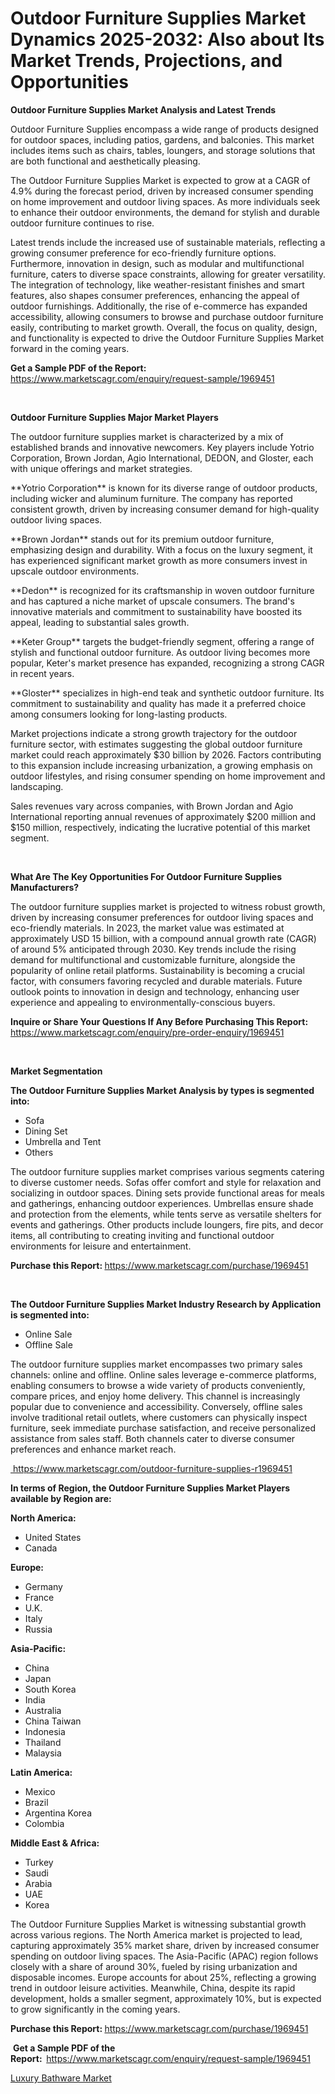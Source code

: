 <p><h1>Outdoor Furniture Supplies Market Dynamics 2025-2032: Also about Its Market Trends, Projections, and Opportunities</h1></p><p><strong>Outdoor Furniture Supplies Market Analysis and Latest Trends</strong></p>
<p><p>Outdoor Furniture Supplies encompass a wide range of products designed for outdoor spaces, including patios, gardens, and balconies. This market includes items such as chairs, tables, loungers, and storage solutions that are both functional and aesthetically pleasing. </p><p>The Outdoor Furniture Supplies Market is expected to grow at a CAGR of 4.9% during the forecast period, driven by increased consumer spending on home improvement and outdoor living spaces. As more individuals seek to enhance their outdoor environments, the demand for stylish and durable outdoor furniture continues to rise. </p><p>Latest trends include the increased use of sustainable materials, reflecting a growing consumer preference for eco-friendly furniture options. Furthermore, innovation in design, such as modular and multifunctional furniture, caters to diverse space constraints, allowing for greater versatility. The integration of technology, like weather-resistant finishes and smart features, also shapes consumer preferences, enhancing the appeal of outdoor furnishings. Additionally, the rise of e-commerce has expanded accessibility, allowing consumers to browse and purchase outdoor furniture easily, contributing to market growth. Overall, the focus on quality, design, and functionality is expected to drive the Outdoor Furniture Supplies Market forward in the coming years.</p></p>
<p><strong>Get a Sample PDF of the Report:&nbsp;</strong> <a href="https://www.marketscagr.com/enquiry/request-sample/1969451?utm_campaign=3561&utm_medium=2&utm_source=Github&utm_content=ia&utm_term=05042025&utm_id=outdoor-furniture-supplies">https://www.marketscagr.com/enquiry/request-sample/1969451</a></p>
<p>&nbsp;</p>
<p><strong>Outdoor Furniture Supplies Major Market Players</strong></p>
<p><p>The outdoor furniture supplies market is characterized by a mix of established brands and innovative newcomers. Key players include Yotrio Corporation, Brown Jordan, Agio International, DEDON, and Gloster, each with unique offerings and market strategies.</p><p>**Yotrio Corporation** is known for its diverse range of outdoor products, including wicker and aluminum furniture. The company has reported consistent growth, driven by increasing consumer demand for high-quality outdoor living spaces.</p><p>**Brown Jordan** stands out for its premium outdoor furniture, emphasizing design and durability. With a focus on the luxury segment, it has experienced significant market growth as more consumers invest in upscale outdoor environments.</p><p>**Dedon** is recognized for its craftsmanship in woven outdoor furniture and has captured a niche market of upscale consumers. The brand's innovative materials and commitment to sustainability have boosted its appeal, leading to substantial sales growth.</p><p>**Keter Group** targets the budget-friendly segment, offering a range of stylish and functional outdoor furniture. As outdoor living becomes more popular, Keter's market presence has expanded, recognizing a strong CAGR in recent years.</p><p>**Gloster** specializes in high-end teak and synthetic outdoor furniture. Its commitment to sustainability and quality has made it a preferred choice among consumers looking for long-lasting products.</p><p>Market projections indicate a strong growth trajectory for the outdoor furniture sector, with estimates suggesting the global outdoor furniture market could reach approximately $30 billion by 2026. Factors contributing to this expansion include increasing urbanization, a growing emphasis on outdoor lifestyles, and rising consumer spending on home improvement and landscaping.</p><p>Sales revenues vary across companies, with Brown Jordan and Agio International reporting annual revenues of approximately $200 million and $150 million, respectively, indicating the lucrative potential of this market segment.</p></p>
<p>&nbsp;</p>
<p><strong>What Are The Key Opportunities For Outdoor Furniture Supplies Manufacturers?</strong></p>
<p><p>The outdoor furniture supplies market is projected to witness robust growth, driven by increasing consumer preferences for outdoor living spaces and eco-friendly materials. In 2023, the market value was estimated at approximately USD 15 billion, with a compound annual growth rate (CAGR) of around 5% anticipated through 2030. Key trends include the rising demand for multifunctional and customizable furniture, alongside the popularity of online retail platforms. Sustainability is becoming a crucial factor, with consumers favoring recycled and durable materials. Future outlook points to innovation in design and technology, enhancing user experience and appealing to environmentally-conscious buyers.</p></p>
<p><strong>Inquire or Share Your Questions If Any Before Purchasing This Report:</strong> <a href="https://www.marketscagr.com/enquiry/pre-order-enquiry/1969451?utm_campaign=3561&utm_medium=2&utm_source=Github&utm_content=ia&utm_term=05042025&utm_id=outdoor-furniture-supplies">https://www.marketscagr.com/enquiry/pre-order-enquiry/1969451</a></p>
<p>&nbsp;</p>
<p><strong>Market Segmentation</strong></p>
<p><strong>The Outdoor Furniture Supplies Market Analysis by types is segmented into:</strong></p>
<p><ul><li>Sofa</li><li>Dining Set</li><li>Umbrella and Tent</li><li>Others</li></ul></p>
<p><p>The outdoor furniture supplies market comprises various segments catering to diverse customer needs. Sofas offer comfort and style for relaxation and socializing in outdoor spaces. Dining sets provide functional areas for meals and gatherings, enhancing outdoor experiences. Umbrellas ensure shade and protection from the elements, while tents serve as versatile shelters for events and gatherings. Other products include loungers, fire pits, and decor items, all contributing to creating inviting and functional outdoor environments for leisure and entertainment.</p></p>
<p><strong>Purchase this Report:&nbsp;</strong><a href="https://www.marketscagr.com/purchase/1969451?utm_campaign=3561&utm_medium=2&utm_source=Github&utm_content=ia&utm_term=05042025&utm_id=outdoor-furniture-supplies">https://www.marketscagr.com/purchase/1969451</a></p>
<p>&nbsp;</p>
<p><strong>The Outdoor Furniture Supplies Market Industry Research by Application is segmented into:</strong></p>
<p><ul><li>Online Sale</li><li>Offline Sale</li></ul></p>
<p><p>The outdoor furniture supplies market encompasses two primary sales channels: online and offline. Online sales leverage e-commerce platforms, enabling consumers to browse a wide variety of products conveniently, compare prices, and enjoy home delivery. This channel is increasingly popular due to convenience and accessibility. Conversely, offline sales involve traditional retail outlets, where customers can physically inspect furniture, seek immediate purchase satisfaction, and receive personalized assistance from sales staff. Both channels cater to diverse consumer preferences and enhance market reach.</p></p>
<p><a href="https://www.marketscagr.com/outdoor-furniture-supplies-r1969451?utm_campaign=3561&utm_medium=2&utm_source=Github&utm_content=ia&utm_term=05042025&utm_id=outdoor-furniture-supplies">&nbsp;https://www.marketscagr.com/outdoor-furniture-supplies-r1969451</a></p>
<p><strong>In terms of Region, the Outdoor Furniture Supplies Market Players available by Region are:</strong></p>
<p>
    <p> <strong> North America: </strong>
        <ul>
            <li>United States</li>
            <li>Canada</li>
        </ul>
        </p> 
    <p> <strong> Europe: </strong>
        <ul>
            <li>Germany</li>
            <li>France</li>
            <li>U.K.</li>
            <li>Italy</li>
            <li>Russia</li>
        </ul>
        </p> 
    <p> <strong> Asia-Pacific: </strong>
        <ul>
            <li>China</li>
            <li>Japan</li>
            <li>South Korea</li>
            <li>India</li>
            <li>Australia</li>
            <li>China Taiwan</li>
            <li>Indonesia</li>
            <li>Thailand</li>
            <li>Malaysia</li>
        </ul>
        </p> 
    <p> <strong> Latin America: </strong>
        <ul>
            <li>Mexico</li>
            <li>Brazil</li>
            <li>Argentina Korea</li>
            <li>Colombia</li>
        </ul>
        </p> 
    <p> <strong> Middle East & Africa: </strong>
        <ul>
            <li>Turkey</li>
            <li>Saudi</li>
            <li>Arabia</li>
            <li>UAE</li>
            <li>Korea</li>
        </ul>
    </p>
    </p>
<p><p>The Outdoor Furniture Supplies Market is witnessing substantial growth across various regions. The North America market is projected to lead, capturing approximately 35% market share, driven by increased consumer spending on outdoor living spaces. The Asia-Pacific (APAC) region follows closely with a share of around 30%, fueled by rising urbanization and disposable incomes. Europe accounts for about 25%, reflecting a growing trend in outdoor leisure activities. Meanwhile, China, despite its rapid development, holds a smaller segment, approximately 10%, but is expected to grow significantly in the coming years.</p></p>
<p><strong>Purchase this Report: </strong><a href="https://www.marketscagr.com/purchase/1969451?utm_campaign=3561&utm_medium=2&utm_source=Github&utm_content=ia&utm_term=05042025&utm_id=outdoor-furniture-supplies">https://www.marketscagr.com/purchase/1969451</a></p>
<p>&nbsp;<strong>Get a Sample PDF of the Report:&nbsp;&nbsp;</strong><a href="https://www.marketscagr.com/enquiry/request-sample/1969451?utm_campaign=3561&utm_medium=2&utm_source=Github&utm_content=ia&utm_term=05042025&utm_id=outdoor-furniture-supplies">https://www.marketscagr.com/enquiry/request-sample/1969451</a></p>
<p><strong></strong></p>
<p><p><a href="https://github.com/beyeagamizjp/Market-Research-Report-List-1/blob/main/luxury-bathware-market.md?utm_campaign=3561&utm_medium=2&utm_source=Github&utm_content=ia&utm_term=05042025&utm_id=outdoor-furniture-supplies">Luxury Bathware Market</a></p></p>